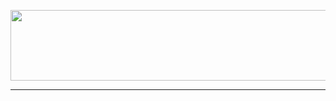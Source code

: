 <p align="center">
  <img width="600" height="113" src="https://i.imgur.com/NcSntrx.gif">
</p>

---
